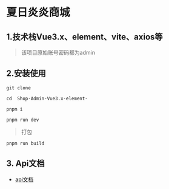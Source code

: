 # 夏日炎炎商城
## 1.技术栈Vue3.x、element、vite、axios等
>该项目原始账号密码都为admin

## 2.安装使用
```
git clone 

cd  Shop-Admin-Vue3.x-element-

pnpm i 

pnpm run dev
```
>打包
```
pnpm run build
```

## 3. Api文档
- [api文档](http://dishaxy.dishait.cn/shopadminapi)
